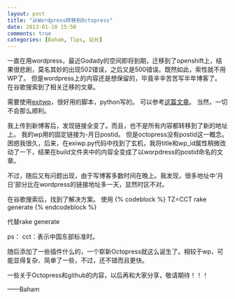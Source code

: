 ```yaml
---
layout: post
title: "从Wordpress转移到Octopress"
date: 2013-01-10 15:50
comments: true
categories: [Baham, Tips, 站长]
---
```


一直在用wordpress，最近Godady的空间即将到期，迁移到了openshift上，结果很悲剧，莫名其妙的出现502错误，之后又是500错误。既然如此，索性就不用WP了。
但是wordpress上的内容还是想保留的，毕竟辛辛苦苦写半年博客了。
在谷歌搜索到了相关迁移的文章。

需要使用<a href="https://github.com/thomasf/exitwp.git">exitwp</a>，很好用的脚本，python写的。
可以参考<a href="/files/Migrating Wordpress blogs to Octopress.pdf">这篇文章</a>。
当然，一切不会那么顺利。

我上传到新博客后，发现链接全变了。而且，也不是所有内容都转移到了新的地址上。
我的wp用的固定链接为-月日postid。
但是octopress没有postid这一概念。困惑我很久，后来，在exiwp.py代码中找到了玄机，我将title和wp_id属性稍微改动了一下，结果在build文件夹中的内容全变成了以worpdress的postid命名的文章。

不过，随后又有问题出现，由于写博客多数时间在晚上。我发现，很多地址中‘月日’部分比在wordpress的链接地址多一天，显然时区不对。

在谷歌搜索后，找到了解决方案。
使用
{% codeblock %}
TZ=CCT rake generate
{% endcodeblock %}


代替rake generate

ps：   cct：表示中国东部标准时。

随后添加了一些插件什么的，一个崭新Octopress就这么诞生了。相较于wp，可能显得复杂、简单了一些，不过，还不错而且更快。

一些关于Octopress和github的内容，以后再和大家分享，敬请期待！！！

——Baham
